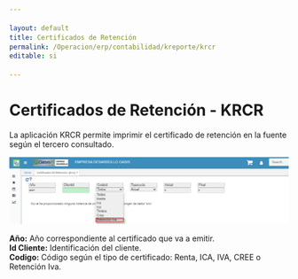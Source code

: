 ```yaml
---

layout: default
title: Certificados de Retención
permalink: /Operacion/erp/contabilidad/kreporte/krcr
editable: si

---
```


# Certificados de Retención - KRCR

La aplicación KRCR permite imprimir el certificado de retención en la fuente según el tercero consultado.  

![](krcr3.png)

**Año:** Año correspondiente al certificado que va a emitir.  
**Id Cliente:** Identificación del cliente.  
**Codigo:** Código según el tipo de certificado: Renta, ICA, IVA, CREE o Retención Iva.   









